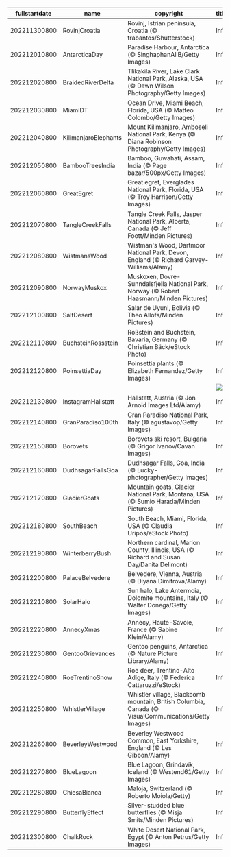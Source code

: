 |fullstartdate|name|copyright|title|image|
|--|--|--|--|--|
202211300800|RovinjCroatia|Rovinj, Istrian peninsula, Croatia (© trabantos/Shutterstock)|Info|![](/en-AU/2022/12/202211300800RovinjCroatia.jpg)|
202212010800|AntarcticaDay|Paradise Harbour, Antarctica (© SinghaphanAllB/Getty Images)|Info|![](/en-AU/2022/12/202212010800AntarcticaDay.jpg)|
202212020800|BraidedRiverDelta|Tlikakila River, Lake Clark National Park, Alaska, USA (© Dawn Wilson Photography/Getty Images)|Info|![](/en-AU/2022/12/202212020800BraidedRiverDelta.jpg)|
202212030800|MiamiDT|Ocean Drive, Miami Beach, Florida, USA (© Matteo Colombo/Getty Images)|Info|![](/en-AU/2022/12/202212030800MiamiDT.jpg)|
202212040800|KilimanjaroElephants|Mount Kilimanjaro, Amboseli National Park, Kenya (© Diana Robinson Photography/Getty Images)|Info|![](/en-AU/2022/12/202212040800KilimanjaroElephants.jpg)|
202212050800|BambooTreesIndia|Bamboo, Guwahati, Assam, India (© Page bazar/500px/Getty Images)|Info|![](/en-AU/2022/12/202212050800BambooTreesIndia.jpg)|
202212060800|GreatEgret|Great egret, Everglades National Park, Florida, USA (© Troy Harrison/Getty Images)|Info|![](/en-AU/2022/12/202212060800GreatEgret.jpg)|
202212070800|TangleCreekFalls|Tangle Creek Falls, Jasper National Park, Alberta, Canada (© Jeff Foott/Minden Pictures)|Info|![](/en-AU/2022/12/202212070800TangleCreekFalls.jpg)|
202212080800|WistmansWood|Wistman's Wood, Dartmoor National Park, Devon, England (© Richard Garvey-Williams/Alamy)|Info|![](/en-AU/2022/12/202212080800WistmansWood.jpg)|
202212090800|NorwayMuskox|Muskoxen, Dovre-Sunndalsfjella National Park, Norway (© Robert Haasmann/Minden Pictures)|Info|![](/en-AU/2022/12/202212090800NorwayMuskox.jpg)|
202212100800|SaltDesert|Salar de Uyuni, Bolivia (© Theo Allofs/Minden Pictures)|Info|![](/en-AU/2022/12/202212100800SaltDesert.jpg)|
202212110800|BuchsteinRossstein|Roßstein and Buchstein, Bavaria, Germany (© Christian Bäck/eStock Photo)|Info|![](/en-AU/2022/12/202212110800BuchsteinRossstein.jpg)|
202212120800|PoinsettiaDay|Poinsettia plants (© Elizabeth Fernandez/Getty Images)|Info|![](/en-AU/2022/12/202212120800PoinsettiaDay.jpg)|
||||![](/en-AU/2022/12/.jpg)|
202212130800|InstagramHallstatt|Hallstatt, Austria (© Jon Arnold Images Ltd/Alamy)|Info|![](/en-AU/2022/12/202212130800InstagramHallstatt.jpg)|
202212140800|GranParadiso100th|Gran Paradiso National Park, Italy (© agustavop/Getty Images)|Info|![](/en-AU/2022/12/202212140800GranParadiso100th.jpg)|
202212150800|Borovets|Borovets ski resort, Bulgaria (© Grigor Ivanov/Cavan Images)|Info|![](/en-AU/2022/12/202212150800Borovets.jpg)|
202212160800|DudhsagarFallsGoa|Dudhsagar Falls, Goa, India (© Lucky-photographer/Getty Images)|Info|![](/en-AU/2022/12/202212160800DudhsagarFallsGoa.jpg)|
202212170800|GlacierGoats|Mountain goats, Glacier National Park, Montana, USA (© Sumio Harada/Minden Pictures)|Info|![](/en-AU/2022/12/202212170800GlacierGoats.jpg)|
202212180800|SouthBeach|South Beach, Miami, Florida, USA (© Claudia Uripos/eStock Photo)|Info|![](/en-AU/2022/12/202212180800SouthBeach.jpg)|
202212190800|WinterberryBush|Northern cardinal, Marion County, Illinois, USA (© Richard and Susan Day/Danita Delimont)|Info|![](/en-AU/2022/12/202212190800WinterberryBush.jpg)|
202212200800|PalaceBelvedere|Belvedere, Vienna, Austria (© Diyana Dimitrova/Alamy)|Info|![](/en-AU/2022/12/202212200800PalaceBelvedere.jpg)|
202212210800|SolarHalo|Sun halo, Lake Antermoia, Dolomite mountains, Italy (© Walter Donega/Getty Images)|Info|![](/en-AU/2022/12/202212210800SolarHalo.jpg)|
202212220800|AnnecyXmas|Annecy, Haute-Savoie, France (© Sabine Klein/Alamy)|Info|![](/en-AU/2022/12/202212220800AnnecyXmas.jpg)|
202212230800|GentooGrievances|Gentoo penguins, Antarctica (© Nature Picture Library/Alamy)|Info|![](/en-AU/2022/12/202212230800GentooGrievances.jpg)|
202212240800|RoeTrentinoSnow|Roe deer, Trentino-Alto Adige, Italy (© Federica Cattaruzzi/eStock)|Info|![](/en-AU/2022/12/202212240800RoeTrentinoSnow.jpg)|
202212250800|WhistlerVillage|Whistler village, Blackcomb mountain, British Columbia, Canada (© VisualCommunications/Getty Images)|Info|![](/en-AU/2022/12/202212250800WhistlerVillage.jpg)|
202212260800|BeverleyWestwood|Beverley Westwood Common, East Yorkshire, England (© Les Gibbon/Alamy)|Info|![](/en-AU/2022/12/202212260800BeverleyWestwood.jpg)|
202212270800|BlueLagoon|Blue Lagoon, Grindavík, Iceland (© Westend61/Getty Images)|Info|![](/en-AU/2022/12/202212270800BlueLagoon.jpg)|
202212280800|ChiesaBianca|Maloja, Switzerland (© Roberto Moiola/Getty)|Info|![](/en-AU/2022/12/202212280800ChiesaBianca.jpg)|
202212290800|ButterflyEffect|Silver-studded blue butterflies (© Misja Smits/Minden Pictures)|Info|![](/en-AU/2022/12/202212290800ButterflyEffect.jpg)|
202212300800|ChalkRock|White Desert National Park, Egypt (© Anton Petrus/Getty Images)|Info|![](/en-AU/2022/12/202212300800ChalkRock.jpg)|
